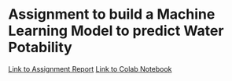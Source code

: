 # Assignment to build a Machine Learning Model to predict Water Potability

[Link to Assignment Report](https://docs.google.com/document/d/1o9sadvyu-EmX0_dQUNdw-nzbrcEUcyRdzoCWmE5rmtY/edit?usp=sharing)
[Link to Colab Notebook](https://colab.research.google.com/drive/1qrg2o-UnD7Q6CKtZuZsnIZmKP-CxEfyp?usp=sharing)
